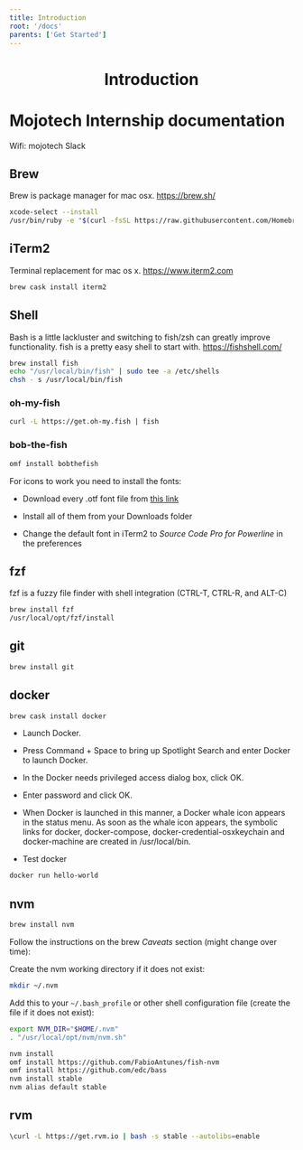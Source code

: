 ```yaml
---
title: Introduction
root: '/docs'
parents: ['Get Started']
---
```


<h1 align="center">
  Introduction
</h1>

# Mojotech Internship documentation

Wifi: mojotech
Slack

## Brew

Brew is package manager for mac osx. https://brew.sh/
```sh
xcode-select --install
/usr/bin/ruby -e "$(curl -fsSL https://raw.githubusercontent.com/Homebrew/install/master/install)"
```

## iTerm2

Terminal replacement for mac os x. https://www.iterm2.com
```sh
brew cask install iterm2
```

## Shell

Bash is a little lackluster and switching to fish/zsh can greatly improve functionality. fish is a pretty easy shell to start with.  https://fishshell.com/
```sh
brew install fish
echo "/usr/local/bin/fish" | sudo tee -a /etc/shells
chsh - s /usr/local/bin/fish
```

### oh-my-fish
```sh
curl -L https://get.oh-my.fish | fish
```

### bob-the-fish
```sh
omf install bobthefish
```
For icons to work you need to install the fonts:
- Download every .otf font file from [this link](https://github.com/powerline/fonts/tree/master/SourceCodePro)

- Install all of them from your Downloads folder

- Change the default font in iTerm2 to *Source Code Pro for Powerline* in the preferences

## fzf

fzf is a fuzzy file finder with shell integration (CTRL-T, CTRL-R, and ALT-C)
```sh
brew install fzf
/usr/local/opt/fzf/install
```

## git
```sh
brew install git
```

## docker
```sh
brew cask install docker
```

* Launch Docker.
 * Press Command + Space to bring up Spotlight Search and enter Docker to launch Docker.
 * In the Docker needs privileged access dialog box, click OK.
 * Enter password and click OK.

 * When Docker is launched in this manner, a Docker whale icon appears in the status menu. As soon as the whale icon appears, the symbolic links for docker, docker-compose, docker-credential-osxkeychain and docker-machine are created in /usr/local/bin.

* Test docker

```sh
docker run hello-world
```

## nvm
```sh
brew install nvm
```
Follow the instructions on the brew *Caveats* section (might change over time):

Create the nvm working directory if it does not exist:
```sh
mkdir ~/.nvm
```
Add this to your `~/.bash_profile` or other shell
configuration file (create the file if it does not exist):
```sh
export NVM_DIR="$HOME/.nvm"
. "/usr/local/opt/nvm/nvm.sh"
```
```sh
nvm install
omf install https://github.com/FabioAntunes/fish-nvm
omf install https://github.com/edc/bass
nvm install stable
nvm alias default stable
```

## rvm

```sh
\curl -L https://get.rvm.io | bash -s stable --autolibs=enable
```

